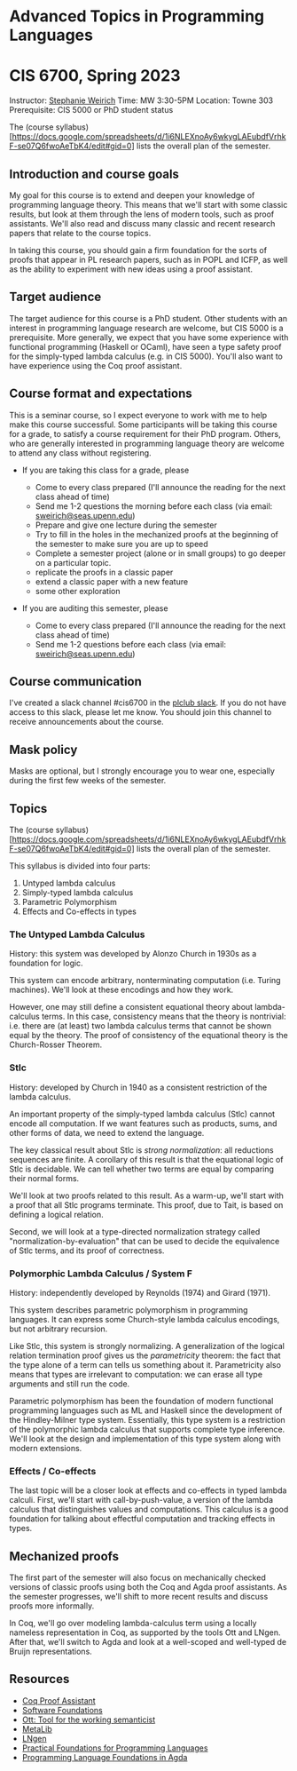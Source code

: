 # Advanced Topics in Programming Languages
# CIS 6700, Spring 2023


Instructor:     [Stephanie Weirich](http://www.cis.upenn.edu/~sweirich)
Time:           MW 3:30-5PM
Location:       Towne 303
Prerequisite:   CIS 5000 or PhD student status

The (course syllabus)[https://docs.google.com/spreadsheets/d/1i6NLEXnoAy6wkygLAEubdfVrhkF-se07Q6fwoAeTbK4/edit#gid=0] lists
the overall plan of the semester.

## Introduction and course goals

My goal for this course is to extend and deepen your knowledge of programming
language theory. This means that we'll start with some classic results, but
look at them through the lens of modern tools, such as proof assistants. We'll
also read and discuss many classic and recent research papers that relate to
the course topics.

In taking this course, you should gain a firm foundation for the sorts of
proofs that appear in PL research papers, such as in POPL and ICFP, as well as
the ability to experiment with new ideas using a proof assistant.

## Target audience 

The target audience for this course is a PhD student. Other students with an
interest in programming language research are welcome, but CIS 5000 is a
prerequisite.  More generally, we expect that you have some experience with
functional programming (Haskell or OCaml), have seen a type safety proof for
the simply-typed lambda calculus (e.g. in CIS 5000). You'll also want to have
experience using the Coq proof assistant.

## Course format and expectations

This is a seminar course, so I expect everyone to work with me to help make this 
course successful. Some participants will be taking this course for a grade, to 
satisfy a course requirement for their PhD program. Others, who are generally 
interested in programming language theory are welcome to attend any class without 
registering.

+ If you are taking this class for a grade, please
  - Come to every class prepared (I'll announce the reading for the next class
  ahead of time)
  - Send me 1-2 questions the morning before each class (via email: sweirich@seas.upenn.edu)
  - Prepare and give one lecture during the semester 
  - Try to fill in the holes in the mechanized proofs at the beginning of the 
    semester to make sure you are up to speed
  - Complete a semester project (alone or in small  groups) to go deeper on a particular topic.
   * replicate the proofs in a classic paper 
   * extend a classic paper with a new feature
   * some other exploration

+ If you are auditing this semester, please
   - Come to every class prepared (I'll announce the reading for the next class
     ahead of time)
   - Send me 1-2 questions before each class (via email: sweirich@seas.upenn.edu)
  
## Course communication

I've created a slack channel #cis6700 in the [plclub
slack](plclub.slack.com). If you do not have access to this slack, please let
me know. You should join this channel to receive announcements about the
course.
  
## Mask policy

Masks are optional, but I strongly encourage you to wear one, especially during the first few 
weeks of the semester.
  
## Topics

The (course syllabus)[https://docs.google.com/spreadsheets/d/1i6NLEXnoAy6wkygLAEubdfVrhkF-se07Q6fwoAeTbK4/edit#gid=0] lists
the overall plan of the semester.

This syllabus is divided into four parts:

1. Untyped lambda calculus 
2. Simply-typed lambda calculus 
3. Parametric Polymorphism 
4. Effects and Co-effects in types

### The Untyped Lambda Calculus

History: this system was developed by Alonzo Church in 1930s as a foundation
for logic.

This system can encode arbitrary, nonterminating computation (i.e. Turing
machines). We'll look at these encodings and how they work.

However, one may still define a consistent equational theory about
lambda-calculus terms. In this case, consistency means that the theory is
nontrivial: i.e. there are (at least) two lambda calculus terms that cannot be
shown equal by the theory. The proof of consistency of the equational theory
is the Church-Rosser Theorem.

### Stlc

History: developed by Church in 1940 as a consistent restriction of the lambda
calculus.

An important property of the simply-typed lambda calculus (Stlc) cannot encode
all computation. If we want features such as products, sums, and other forms
of data, we need to extend the language.

The key classical result about Stlc is *strong normalization*: all
reductions sequences are finite. A corollary of this result is that the
equational logic of Stlc is decidable. We can tell whether two terms are equal
by comparing their normal forms.

We'll look at two proofs related to this result. As a warm-up, we'll start with a 
proof that all Stlc programs terminate. This proof, due to Tait, is based on defining 
a logical relation.

Second, we will look at a type-directed normalization strategy called
"normalization-by-evaluation" that can be used to decide the equivalence of
Stlc terms, and its proof of correctness.

### Polymorphic Lambda Calculus / System F

History: independently developed by Reynolds (1974) and Girard (1971).

This system describes parametric polymorphism in programming languages. It can
express some Church-style lambda calculus encodings, but not arbitrary
recursion.

Like Stlc, this system is strongly normalizing. A generalization of the
logical relation termination proof gives us the *parametricity* theorem: the
fact that the type alone of a term can tells us something about
it. Parametricity also means that types are irrelevant to computation: we can
erase all type arguments and still run the code.

Parametric polymorphism has been the foundation of modern functional
programming languages such as ML and Haskell since the development of the
Hindley-Milner type system. Essentially, this type system is a restriction of
the polymorphic lambda calculus that supports complete type inference. We'll
look at the design and implementation of this type system along with modern
extensions.

### Effects / Co-effects 

The last topic will be a closer look at effects and co-effects in typed lambda
calculi.  First, we'll start with call-by-push-value, a version of the lambda
calculus that distinguishes values and computations. This calculus is a good
foundation for talking about effectful computation and tracking effects in
types.

## Mechanized proofs

The first part of the semester will also focus on mechanically checked
versions of classic proofs using both the Coq and Agda proof assistants.  As
the semester progresses, we'll shift to more recent results and discuss proofs
more informally.

In Coq, we'll go over modeling lambda-calculus term using a locally nameless
representation in Coq, as supported by the tools Ott and LNgen. After that,
we'll switch to Agda and look at a well-scoped and well-typed de Bruijn
representations.

## Resources

- [Coq Proof Assistant](https://coq.inria.fr/)				
- [Software Foundations](https://www.cis.upenn.edu/~bcpierce/sf/)
- [Ott: Tool for the working semanticist](http://www.cl.cam.ac.uk/~pes20/ott/)
- [MetaLib](https://github.com/plclub/metalib)		
- [LNgen](https://github.com/plclub/lngen)		
- [Practical Foundations for Programming Languages](http://www.cs.cmu.edu/~rwh/pfpl.html)
- [Programming Language Foundations in Agda](https://plfa.github.io/)
